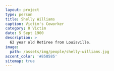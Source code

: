```yaml
---
layout: project
type: person
title: Shelly Williams
caption: Victim's Coworker
category: 0 Victim
date: 5 Sept 1900
description: >
  62 year old Retiree from Louisville.
image: 
  path: /assets/img/people/shelly-williams.jpg
accent_color: '#858585'
sitemap: true
---
```

